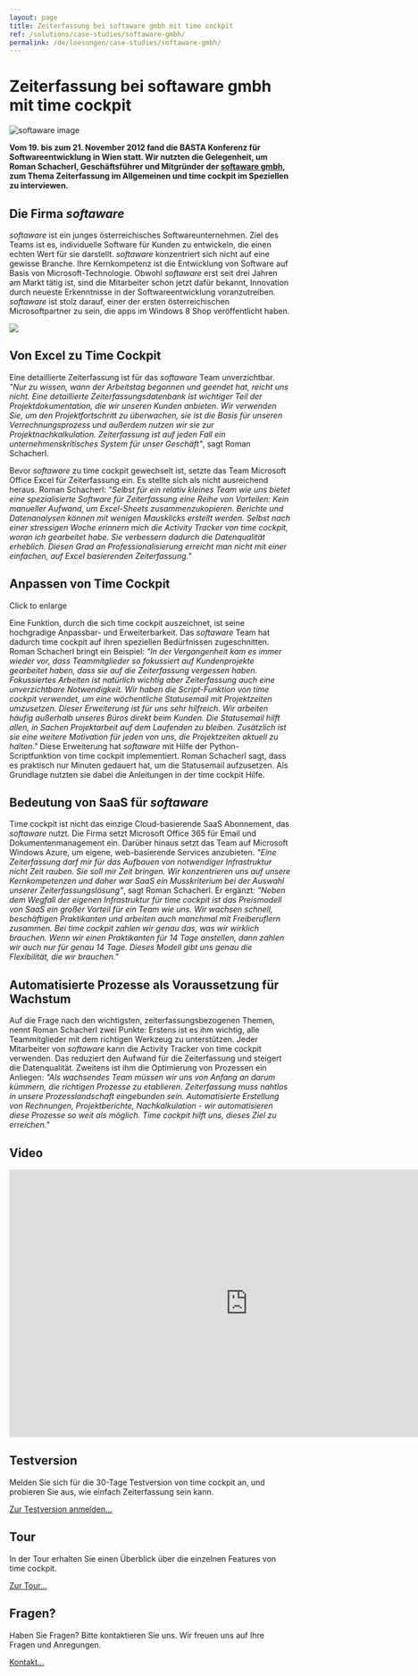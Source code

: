 ```yaml
---
layout: page
title: Zeiterfassung bei softaware gmbh mit time cockpit
ref: /solutions/case-studies/softaware-gmbh/
permalink: /de/loesungen/case-studies/softaware-gmbh/
---
```


<h1>Zeiterfassung bei softaware gmbh mit time cockpit</h1><p>
  <img src="{{site.baseurl}}/content/images/customer_solutions/case-studies/softaware/softaware_team.jpg" title="softaware image" />
</p><p>
  <strong>Vom 19. bis zum 21. November 2012 fand die BASTA Konferenz für Softwareentwicklung in Wien statt. Wir nutzten die Gelegenheit, um Roman Schacherl, Geschäftsführer und Mitgründer der <a href="http://www.softaware.at" title="Homepage von softaware" target="_blank">softaware gmbh</a>, zum Thema Zeiterfassung im Allgemeinen und time cockpit im Speziellen zu interviewen.</strong>
</p><h2>Die Firma <em>softaware</em></h2><p>
  <em>softaware</em> ist ein junges österreichisches Softwareunternehmen. Ziel des Teams ist es, individuelle Software für Kunden zu entwickeln, die einen echten Wert für sie darstellt. <em>softaware</em> konzentriert sich nicht auf eine gewisse Branche. Ihre Kernkompetenz ist die Entwicklung von Software auf Basis von Microsoft-Technologie. Obwohl <em>softaware</em> erst seit drei Jahren am Markt tätig ist, sind die Mitarbeiter schon jetzt dafür bekannt, Innovation durch neueste Erkenntnisse in der Softwareentwicklung voranzutreiben. <em>softaware</em> ist stolz darauf, einer der ersten österreichischen Microsoftpartner zu sein, die apps im Windows 8 Shop veröffentlicht haben.</p><p class="floatRight">
  <img src="{{site.baseurl}}/content/images/customer_solutions/case-studies/softaware/tc_laptop.png?mw=319" />
</p><h2>Von Excel zu Time Cockpit</h2><p>Eine detaillierte Zeiterfassung ist für das <em>softaware</em> Team unverzichtbar. <em>"Nur zu wissen, wann der Arbeitstag begonnen und geendet hat, reicht uns nicht. Eine detaillierte Zeiterfassungsdatenbank ist wichtiger Teil der Projektdokumentation, die wir unseren Kunden anbieten. Wir verwenden Sie, um den Projektfortschritt zu überwachen, sie ist die Basis für unseren Verrechnungsprozess und außerdem nutzen wir sie zur Projektnachkalkulation. Zeiterfassung ist auf jeden Fall ein unternehmenskritisches System für unser Geschäft"</em>, sagt Roman Schacherl.</p><p>Bevor <em>softaware</em> zu time cockpit gewechselt ist, setzte das Team Microsoft Office Excel für Zeiterfassung ein. Es stellte sich als nicht ausreichend heraus. Roman Schacherl: <em>"Selbst für ein relativ kleines Team wie uns bietet eine spezialisierte Software für Zeiterfassung eine Reihe von Vorteilen: Kein manueller Aufwand, um Excel-Sheets zusammenzukopieren. Berichte und Datenanalysen können mit wenigen Mausklicks erstellt werden. Selbst nach einer stressigen Woche erinnern mich die Activity Tracker von time cockpit, woran ich gearbeitet habe. Sie verbessern dadurch die Datenqualität erheblich. Diesen Grad an Professionalisierung erreicht man nicht mit einer einfachen, auf Excel basierenden Zeiterfassung."</em></p><h2>Anpassen von Time Cockpit</h2><p class="floatRight">
  <function name="Composite.Media.ImageGallery.Slimbox2">
    <param name="MediaImage" value="MediaArchive:4d0e8e52-e538-4203-baf6-5d237555d51b" />
    <param name="ThumbnailMaxWidth" value="319" />
  </function> Click to enlarge</p><p>Eine Funktion, durch die sich time cockpit auszeichnet, ist seine hochgradige Anpassbar- und Erweiterbarkeit. Das <em>softaware</em> Team hat dadurch time cockpit auf ihren speziellen Bedürfnissen zugeschnitten. Roman Schacherl bringt ein Beispiel: <em>"In der Vergangenheit kam es immer wieder vor, dass Teammitglieder so fokussiert auf Kundenprojekte gearbeitet haben, dass sie auf die Zeiterfassung vergessen haben. Fokussiertes Arbeiten ist natürlich wichtig aber Zeiterfassung auch eine unverzichtbare Notwendigkeit. Wir haben die Script-Funktion von time cockpit verwendet, um eine wöchentliche Statusemail mit Projektzeiten umzusetzen. Dieser Erweiterung ist für uns sehr hilfreich. Wir arbeiten häufig außerhalb unseres Büros direkt beim Kunden. Die Statusemail hilft allen, in Sachen Projektarbeit auf dem Laufenden zu bleiben. Zusätzlich ist sie eine weitere Motivation für jeden von uns, die Projektzeiten aktuell zu halten."</em> Diese Erweiterung hat <em>softaware</em> mit Hilfe der Python-Scriptfunktion von time cockpit implementiert. Roman Schacherl sagt, dass es praktisch nur Minuten gedauert hat, um die Statusemail aufzusetzen. Als Grundlage nutzten sie dabei die Anleitungen in der time cockpit Hilfe.</p><h2>Bedeutung von SaaS für <em>softaware</em></h2><p>Time cockpit ist nicht das einzige Cloud-basierende SaaS Abonnement, das <em>softaware</em> nutzt. Die Firma setzt Microsoft Office 365 für Email und Dokumentenmanagement ein. Darüber hinaus setzt das Team auf Microsoft Windows Azure, um eigene, web-basierende Services anzubieten. <em>"Eine Zeiterfassung darf mir für das Aufbauen von notwendiger Infrastruktur nicht Zeit rauben. Sie soll mir Zeit bringen. Wir konzentrieren uns auf unsere Kernkompetenzen und daher war SaaS ein Musskriterium bei der Auswahl unserer Zeiterfassungslösung"</em>, sagt Roman Schacherl. Er ergänzt: <em>"Neben dem Wegfall der eigenen Infrastruktur für time cockpit ist das Preismodell von SaaS ein großer Vorteil für ein Team wie uns. Wir wachsen schnell, beschäftigen Praktikanten und arbeiten auch manchmal mit Freiberuflern zusammen. Bei time cockpit zahlen wir genau das, was wir wirklich brauchen. Wenn wir einen Praktikanten für 14 Tage anstellen, dann zahlen wir auch nur für genau 14 Tage. Dieses Modell gibt uns genau die Flexibilität, die wir brauchen."</em></p><h2>Automatisierte Prozesse als Voraussetzung für Wachstum</h2><p>Auf die Frage nach den wichtigsten, zeiterfassungsbezogenen Themen, nennt Roman Schacherl zwei Punkte: Erstens ist es ihm wichtig, alle Teammitglieder mit dem richtigen Werkzeug zu unterstützen. Jeder Mitarbeiter von <em>softaware</em> kann die Activity Tracker von time cockpit verwenden. Das reduziert den Aufwand für die Zeiterfassung und steigert die Datenqualität. Zweitens ist ihm die Optimierung von Prozessen ein Anliegen: <em>"Als wachsendes Team müssen wir uns von Anfang an darum kümmern, die richtigen Prozesse zu etablieren. Zeiterfassung muss nahtlos in unsere Prozesslandschaft eingebunden sein. Automatisierte Erstellung von Rechnungen, Projektberichte, Nachkalkulation - wir automatisieren diese Prozesse so weit als möglich. Time cockpit hilft uns, dieses Ziel zu erreichen."</em></p><h2>Video</h2><iframe width="853" height="480" src="https://www.youtube.com/embed/jjO779G5fMk?rel=0" frameborder="0" allowfullscreen="allowfullscreen"></iframe><div class="row">
  <div class="fourcol innercol">
    <div class="overviewItem" onclick="document.location.href='{{site.baseurl}}/de/create-trial-account/';">
      <h2>Testversion</h2>
      <p>Melden Sie sich für die 30-Tage Testversion von time cockpit an, und probieren Sie aus, wie einfach Zeiterfassung sein kann.</p>
      <p>
        <a href="{{site.baseurl}}/de/create-trial-account/">Zur Testversion anmelden...</a>
      </p>
    </div>
  </div>
  <div class="fourcol innercol">
    <div class="overviewItem" onclick="document.location.href='/page(dd1d1c45-0a0d-4e22-9b1b-305b316875a8)';">
      <h2>Tour</h2>
      <p>In der Tour erhalten Sie einen Überblick über die einzelnen Features von time cockpit.</p>
      <p>
        <a href="/page(dd1d1c45-0a0d-4e22-9b1b-305b316875a8)">Zur Tour...</a>
      </p>
    </div>
  </div>
  <div class="fourcol last innercol">
    <div class="overviewItem" onclick="document.location.href='{{site.baseurl}}/de/hilfe-support/kontakt/';">
      <h2>Fragen?</h2>
      <p>Haben Sie Fragen? Bitte kontaktieren Sie uns. Wir freuen uns auf Ihre Fragen und Anregungen.</p>
      <p>
        <a href="{{site.baseurl}}/de/hilfe-support/kontakt/">Kontakt...</a>
      </p>
    </div>
  </div>
</div>
